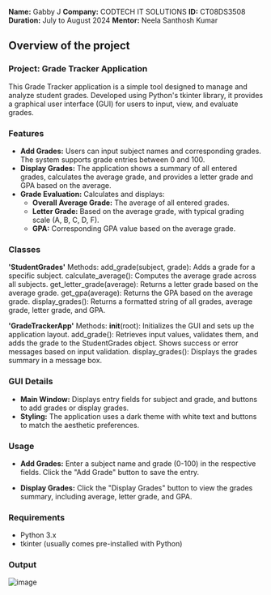 **Name:** Gabby J
**Company:** CODTECH IT SOLUTIONS
**ID:** CT08DS3508
**Duration:** July to August 2024
**Mentor:** Neela Santhosh Kumar

## Overview of the project

### Project: Grade Tracker Application
This Grade Tracker application is a simple tool designed to manage and analyze student grades. 
Developed using Python's tkinter library, it provides a graphical user interface (GUI) for users to input, view, and evaluate grades.

### Features
- **Add Grades:** Users can input subject names and corresponding grades. The system supports grade entries between 0 and 100.
- **Display Grades:** The application shows a summary of all entered grades, calculates the average grade, and provides a letter grade and GPA based on the average.
- **Grade Evaluation:** Calculates and displays:
    - **Overall Average Grade:** The average of all entered grades.
    - **Letter Grade:** Based on the average grade, with typical grading scale (A, B, C, D, F).
    - **GPA:** Corresponding GPA value based on the average grade.

### Classes
**'StudentGrades'**
Methods:
add_grade(subject, grade): Adds a grade for a specific subject.
calculate_average(): Computes the average grade across all subjects.
get_letter_grade(average): Returns a letter grade based on the average grade.
get_gpa(average): Returns the GPA based on the average grade.
display_grades(): Returns a formatted string of all grades, average grade, letter grade, and GPA.

**'GradeTrackerApp'**
Methods:
__init__(root): Initializes the GUI and sets up the application layout.
add_grade(): Retrieves input values, validates them, and adds the grade to the StudentGrades object. Shows success or error messages based on input validation.
display_grades(): Displays the grades summary in a message box.

### GUI Details
- **Main Window:** Displays entry fields for subject and grade, and buttons to add grades or display grades.
- **Styling:** The application uses a dark theme with white text and buttons to match the aesthetic preferences.

### Usage
- **Add Grades:**
Enter a subject name and grade (0-100) in the respective fields.
Click the "Add Grade" button to save the entry.

- **Display Grades:**
Click the "Display Grades" button to view the grades summary, including average, letter grade, and GPA.

### Requirements
- Python 3.x
- tkinter (usually comes pre-installed with Python)

### Output
![image](https://github.com/user-attachments/assets/68b62bf1-9c2e-49a1-84e3-fcca83ec7e09)
